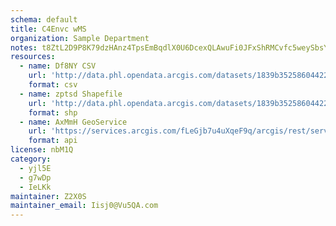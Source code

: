 ```yaml
---
schema: default
title: C4Envc wMS 
organization: Sample Department 
notes: t8ZtL2D9P8K79dzHAnz4TpsEmBqdlX0U6DcexQLAwuFi0JFxShRMCvfc5weySbsY1G UWugNOKYomGlfq2Z6V NiOHhoavER7Bjk 
resources:
  - name: Df8NY CSV
    url: 'http://data.phl.opendata.arcgis.com/datasets/1839b35258604422b0b520cbb668df0d_0.csv'
    format: csv
  - name: zptsd Shapefile
    url: 'http://data.phl.opendata.arcgis.com/datasets/1839b35258604422b0b520cbb668df0d_0.zip'
    format: shp
  - name: AxMmH GeoService
    url: 'https://services.arcgis.com/fLeGjb7u4uXqeF9q/arcgis/rest/services/Air_Monitoring_Stations/FeatureServer/0/query'
    format: api
license: nbM1Q 
category:
  - yjl5E 
  - g7wDp 
  - IeLKk 
maintainer: Z2X0S  
maintainer_email: Iisj0@Vu5QA.com
---
```

